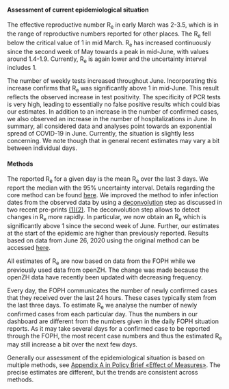 <h4>Assessment of current epidemiological situation</h4>

The effective reproductive number R<sub>e</sub> in early March was 2-3.5, which is in the range of reproductive numbers reported for other places. The R<sub>e</sub> fell below the critical value of 1 in mid March. R<sub>e </sub>has increased continuously since the second week of May towards a peak in mid-June, with values around 1.4-1.9. Currently, R<sub>e</sub> is again lower and the uncertainty interval includes 1.

The number of weekly tests increased throughout June. Incorporating this increase confirms that R<sub>e</sub> was significantly above 1 in mid-June. This result reflects the observed increase in test positivity. The specificity of PCR tests is very high, leading to essentially no false positive results which could bias our estimates. In addition to an increase in the number of confirmed cases, we also observed an increase in the number of hospitalizations in June. In summary, all considered data and analyses point towards an exponential spread of COVID-19 in June. Currently, the situation is slightly less concerning. We note though that in general recent estimates may vary a bit between individual days.
 
<h4>Methods</h4>

The reported R<sub>e</sub> for a given day is the mean R<sub>e</sub> over the last 3 days. We report the median with the 95% uncertainty interval. Details regarding the core method can be found [here](https://smw.ch/article/doi/smw.2020.20271). We improved the method to infer infection dates from the observed data by using a [deconvolution](https://www.pnas.org/content/106/51/21825) step as discussed in two recent pre-prints [(1)](https://www.medrxiv.org/content/10.1101/2020.06.18.20134858v2)[(2)](https://www.medrxiv.org/content/10.1101/2020.05.12.20099366v1). The deconvolution step allows to detect changes in R<sub>e</sub> more rapidly. In particular, we now obtain an R<sub>e</sub> which is significantly above 1 since the second week of June. Further, our estimates at the start of the epidemic are higher than previously reported. Results based on data from June 26, 2020 using the original method can be accessed [here](https://raw.githubusercontent.com/covid-19-Re/covid19-additionalData/master/misc/2020-06-27_results_CH_convolution_method.png).

All estimates of R<sub>e</sub> are now based on data from the FOPH while we previously used data from openZH. The change was made because the openZH data have recently been updated with decreasing frequency.

Every day, the FOPH communicates the number of newly confirmed cases that they received over the last 24 hours. These cases typically stem from the last three days. To estimate R<sub>e</sub> we analyse the number of newly confirmed cases from each particular day. Thus the numbers in our dashboard are different from the numbers given in the daily FOPH situation reports. As it may take several days for a confirmed case to be reported through the FOPH, the most recent case numbers and thus the estimated R<sub>e</sub> may still increase a bit over the next few days.

Generally our assessment of the epidemiological situation is based on multiple methods, see [Appendix A in Policy Brief «Effect of Measures»](https://ncs-tf.ch/de/policy-briefs/effect-of-measures-21-april-20-en/download). The precise estimates are different, but the trends are consistent across methods.
